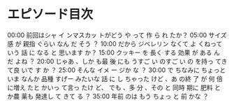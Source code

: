 # エピソード目次

00:00  前回はシャ イ ンマスカッ トがどう や って 作 ら れ たか？
05:00  サイズ 感 が 親指 ぐらい なん だ そう ？
10:00  だから ジベレリン なくて よ くねって いう 話 に なる と 思います か？
15:00  クッキー を 長く する 効果 が ある ん だ よね ？
20:00  じゃあ 、しか も最 後 にも うすご い のすご い の を持っ てき て良 いで す か ？
25:00  そんな イメ ー ジか な ？
30:00  で ちなみに ちょっと いま なんか 品種 すげー みたいな 話 に し ちゃった けど 、あ の終 了 が 何 倍 に増え たと かいっ て言っ たけ ど、 でも 、多 分 、その と 同時 期に 肥料 と か農 薬も 発達し て きて る ？
35:00  年前 のは もう ちょっ と 前 かな ？